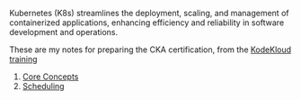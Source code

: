 Kubernetes (K8s) streamlines the deployment, scaling, and management of containerized applications, enhancing efficiency and reliability in software development and operations.

These are my notes for preparing the CKA certification, from the [KodeKloud training](https://kodekloud.com/courses/certified-kubernetes-administrator-cka/)

1. [Core Concepts](https://github.com/garyfo/CKA/blob/main/1.%20Core%20Concepts.md)
2. [Scheduling](https://github.com/garyfo/CKA/blob/main/2.%20Scheduling.md)
